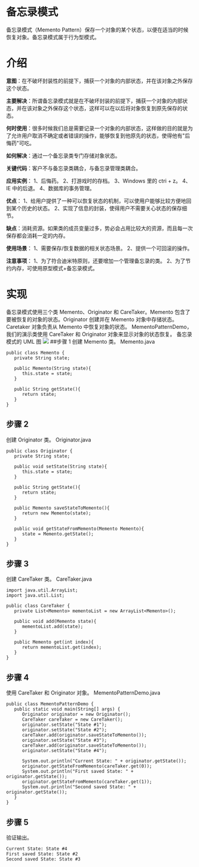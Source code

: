 # 备忘录模式
备忘录模式（Memento Pattern）保存一个对象的某个状态，以便在适当的时候恢复对象。备忘录模式属于行为型模式。

# 介绍
**意图**：在不破坏封装性的前提下，捕获一个对象的内部状态，并在该对象之外保存这个状态。

**主要解决**：所谓备忘录模式就是在不破坏封装的前提下，捕获一个对象的内部状态，并在该对象之外保存这个状态，这样可以在以后将对象恢复到原先保存的状态。

**何时使用**：很多时候我们总是需要记录一个对象的内部状态，这样做的目的就是为了允许用户取消不确定或者错误的操作，能够恢复到他原先的状态，使得他有"后悔药"可吃。

**如何解决**：通过一个备忘录类专门存储对象状态。

**关键代码**：客户不与备忘录类耦合，与备忘录管理类耦合。

**应用实例**： 1、后悔药。 2、打游戏时的存档。 3、Windows 里的 ctri + z。 4、IE 中的后退。 4、数据库的事务管理。

**优点**： 1、给用户提供了一种可以恢复状态的机制，可以使用户能够比较方便地回到某个历史的状态。 2、实现了信息的封装，使得用户不需要关心状态的保存细节。

**缺点**：消耗资源。如果类的成员变量过多，势必会占用比较大的资源，而且每一次保存都会消耗一定的内存。

**使用场景**： 1、需要保存/恢复数据的相关状态场景。 2、提供一个可回滚的操作。

**注意事项**： 1、为了符合迪米特原则，还要增加一个管理备忘录的类。 2、为了节约内存，可使用原型模式+备忘录模式。

# 实现
备忘录模式使用三个类 Memento、Originator 和 CareTaker。Memento 包含了要被恢复的对象的状态。Originator 创建并在 Memento 对象中存储状态。Caretaker 对象负责从 Memento 中恢复对象的状态。
MementoPatternDemo，我们的演示类使用 CareTaker 和 Originator 对象来显示对象的状态恢复。
备忘录模式的 UML 图
![](http://www.runoob.com/wp-content/uploads/2014/08/memento_pattern_uml_diagram.jpg)
##步骤 1
创建 Memento 类。
Memento.java

    public class Memento {
       private String state;
    
       public Memento(String state){
          this.state = state;
       }
    
       public String getState(){
          return state;
       }    
    }

## 步骤 2
创建 Originator 类。
Originator.java
    
    public class Originator {
       private String state;
    
       public void setState(String state){
          this.state = state;
       }
    
       public String getState(){
          return state;
       }
    
       public Memento saveStateToMemento(){
          return new Memento(state);
       }
    
       public void getStateFromMemento(Memento Memento){
          state = Memento.getState();
       }
    }
    
## 步骤 3
创建 CareTaker 类。
CareTaker.java
    
    import java.util.ArrayList;
    import java.util.List;
    
    public class CareTaker {
       private List<Memento> mementoList = new ArrayList<Memento>();
    
       public void add(Memento state){
          mementoList.add(state);
       }
    
       public Memento get(int index){
          return mementoList.get(index);
       }
    }
    
## 步骤 4
使用 CareTaker 和 Originator 对象。
MementoPatternDemo.java
    
    public class MementoPatternDemo {
       public static void main(String[] args) {
          Originator originator = new Originator();
          CareTaker careTaker = new CareTaker();
          originator.setState("State #1");
          originator.setState("State #2");
          careTaker.add(originator.saveStateToMemento());
          originator.setState("State #3");
          careTaker.add(originator.saveStateToMemento());
          originator.setState("State #4");
    
          System.out.println("Current State: " + originator.getState());        
          originator.getStateFromMemento(careTaker.get(0));
          System.out.println("First saved State: " + originator.getState());
          originator.getStateFromMemento(careTaker.get(1));
          System.out.println("Second saved State: " + originator.getState());
       }
    }
    
## 步骤 5
验证输出。
    
    Current State: State #4
    First saved State: State #2
    Second saved State: State #3


